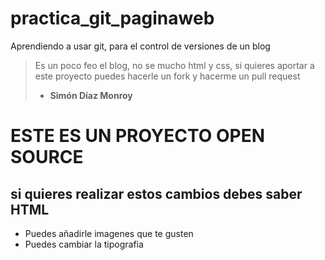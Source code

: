 # practica_git_paginaweb
Aprendiendo a usar git, para el control de versiones de un blog
>Es un poco feo el blog, no se mucho html y css, si quieres aportar a este proyecto puedes hacerle un fork y hacerme un pull request
>- **Simón Díaz Monroy**
# ESTE ES UN PROYECTO OPEN SOURCE
## si quieres realizar estos cambios debes saber HTML
* Puedes añadirle imagenes que te gusten 
* Puedes cambiar la tipografia
